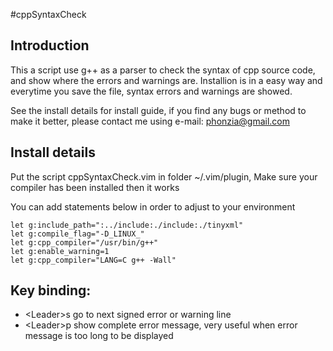 #cppSyntaxCheck
## Introduction
This a script use g++ as a parser to check the syntax of cpp source code, and show where the errors and warnings are. Installion is in a easy way and everytime you save the file, syntax errors and warnings are showed.

See the install details for install guide, if you find any bugs or method to make it better, please contact me using e-mail: phonzia@gmail.com

## Install details
Put the script cppSyntaxCheck.vim in folder ~/.vim/plugin, Make sure your compiler has been installed then it works

You can add statements below in order to adjust to your environment

    let g:include_path=":../include:./include:./tinyxml"
    let g:compile_flag="-D_LINUX_"
    let g:cpp_compiler="/usr/bin/g++"
    let g:enable_warning=1
    let g:cpp_compiler="LANG=C g++ -Wall"

## Key binding:

* \<Leader\>s      go to next signed error or warning line
* \<Leader\>p      show complete error message, very useful when error message is too long to be displayed
